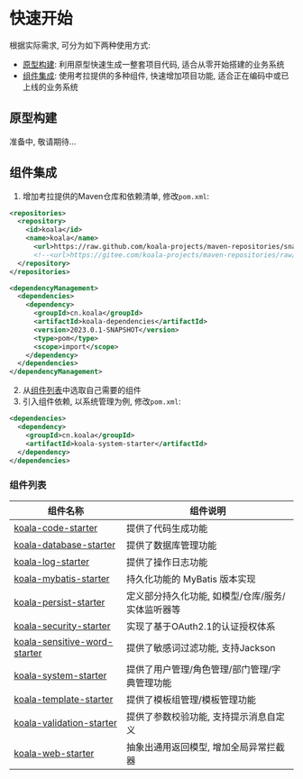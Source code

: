 # 快速开始

根据实际需求, 可分为如下两种使用方式:

- [原型构建](#原型构建): 利用原型快速生成一整套项目代码, 适合从零开始搭建的业务系统
- [组件集成](#组件集成): 使用考拉提供的多种组件, 快速增加项目功能, 适合正在编码中或已上线的业务系统

## 原型构建

准备中, 敬请期待...

## 组件集成

1. 增加考拉提供的Maven仓库和依赖清单, 修改`pom.xml`:

```xml
<repositories>
  <repository>
    <id>koala</id>
    <name>koala</name>
      <url>https://raw.github.com/koala-projects/maven-repositories/snapshot/</url>
      <!--<url>https://gitee.com/koala-projects/maven-repositories/raw/snapshot/</url>-->
  </repository>
</repositories>

<dependencyManagement>
  <dependencies>
    <dependency>
      <groupId>cn.koala</groupId>
      <artifactId>koala-dependencies</artifactId>
      <version>2023.0.1-SNAPSHOT</version>
      <type>pom</type>
      <scope>import</scope>
    </dependency>
  </dependencies>
</dependencyManagement>
```

2. 从[组件列表](#组件列表)中选取自己需要的组件
3. 引入组件依赖, 以系统管理为例, 修改`pom.xml`:

```xml
<dependencies>
  <dependency>
    <groupId>cn.koala</groupId>
    <artifactId>koala-system-starter</artifactId>
  </dependency>
</dependencies>
```

### 组件列表

| 组件名称                                                     | 组件说明                                          |
| ------------------------------------------------------------ | ------------------------------------------------- |
| [koala-code-starter](../../koala-starters/koala-code-starter) | 提供了代码生成功能                                |
| [koala-database-starter](../../koala-starters/koala-database-starter) | 提供了数据库管理功能                              |
| [koala-log-starter](../../koala-starters/koala-log-starter)  | 提供了操作日志功能                                |
| [koala-mybatis-starter](../../koala-starters/koala-mybatis-starter) | 持久化功能的 MyBatis 版本实现                     |
| [koala-persist-starter](../../koala-starters/koala-persist-starter) | 定义部分持久化功能, 如模型/仓库/服务/实体监听器等 |
| [koala-security-starter](../../koala-starters/koala-security-starter) | 实现了基于OAuth2.1的认证授权体系                  |
| [koala-sensitive-word-starter](../../koala-starters/koala-sensitive-word-starter) | 提供了敏感词过滤功能, 支持Jackson                 |
| [koala-system-starter](../../koala-starters/koala-system-starter) | 提供了用户管理/角色管理/部门管理/字典管理功能     |
| [koala-template-starter](../../koala-starters/koala-template-starter) | 提供了模板组管理/模板管理功能                     |
| [koala-validation-starter](../../koala-starters/koala-validation-starter) | 提供了参数校验功能, 支持提示消息自定义            |
| [koala-web-starter](../../koala-starters/koala-web-starter)  | 抽象出通用返回模型, 增加全局异常拦截器            |

